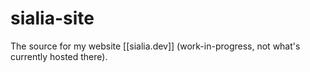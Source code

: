 # sialia-site

The source for my website [[sialia.dev]] (work-in-progress, not what's currently hosted there).
